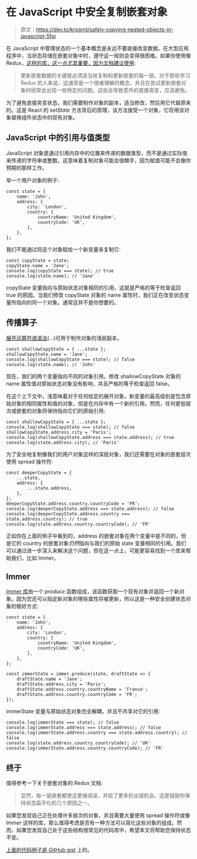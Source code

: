 # 在 JavaScript 中安全复制嵌套对象

> 原文：<https://dev.to/krsgrnt/safely-copying-nested-objects-in-javascript-5fpi>

在 JavaScript 中管理状态的一个基本概念是永远不要直接改变数据。在大型应用程序中，当状态存储在嵌套对象中时，遵守这一规则会变得很困难。如果你使用像 Redux，[这样的库，这一点尤其重要，因为文档建议使用](https://redux.js.org/recipes/structuring-reducers/immutable-update-patterns):

> 更新嵌套数据的关键是必须适当地复制和更新嵌套的每一层。对于那些学习 Redux 的人来说，这通常是一个很难理解的概念，并且在尝试更新嵌套对象时经常会出现一些特定的问题。这些会导致意外的直接突变，应该避免。

为了避免直接突变状态，我们需要制作对象的副本，适当修改，然后用它代替原来的。这是 React 的 *setState* 方法背后的原理，该方法接受一个对象，它将用该对象替换组件状态中的现有对象。

## JavaScript 中的引用与值类型

JavaScript 对象是通过引用内存中的位置来传递的数据类型，而不是通过实际值来传递的字符串或整数。这意味着复制对象可能会很棘手，因为赋值可能不会像你预期的那样工作。

举一个用户对象的例子:

```
const state = {
    name: 'John',
    address: {
        city: 'London',
        country: {
            countryName: 'United Kingdom',
            countryCode: 'UK',
        },
    },
}; 
```

我们不能通过将这个对象赋给一个新变量来复制它:

```
const copyState = state;
copyState.name = 'Jane';
console.log(copyState === state); // true
console.log(state.name); // 'Jane' 
```

copyState 变量指向与原始状态对象相同的引用，这就是严格的等于检查返回 true 的原因。当我们修改 copyState 对象的 name 属性时，我们正在改变状态变量所指向的同一个对象。通常这并不是你想要的。

## 传播算子

[展开运算符或语法](https://developer.mozilla.org/en-US/docs/Web/JavaScript/Reference/Operators/Spread_syntax)(...)可用于制作对象的浅层副本。

```
const shallowCopyState = { ...state };
shallowCopyState.name = 'Jane';
console.log(shallowCopyState === state); // false
console.log(state.name); // 'John' 
```

现在，我们的两个变量指向不同的对象引用。修改 shallowCopyState 对象的 name 属性值对原始状态对象没有影响，并且严格的等于检查返回 false。

在这个上下文中，浅意味着对于任何给定的展开对象，新变量的最高级别是包含原始对象的相同属性和值的对象，但是在内存中有一个新的引用。然而，任何更低层次或嵌套的对象将保持指向它们的原始引用:

```
const shallowCopyState = { ...state };
console.log(shallowCopyState === state); // false
shallowCopyState.address.city = 'Paris';
console.log(shallowCopyState.address === state.address); // true
console.log(state.address.city); // 'Paris' 
```

为了安全地复制像我们的用户对象这样的深层对象，我们还需要在对象的嵌套层次使用 spread 操作符:

```
const deeperCopyState = {
    ...state,
    address: {
        ...state.address,
    },
};
deeperCopyState.address.country.countryCode = 'FR';
console.log(deeperCopyState.address === state.address); // false
console.log(deeperCopyState.address.country === state.address.country); // true
console.log(state.address.country.countryCode); // 'FR' 
```

正如你在上面的例子中看到的，address 的嵌套对象在两个变量中是不同的，但是它的 country 的嵌套对象*仍然*指向与我们的原始 state 变量相同的引用。我们可以通过进一步深入来解决这个问题，但在这一点上，可能更容易找到一个库来帮助我们，比如 Immer。

## Immer

[Immer 库](https://github.com/immerjs/immer%5D)由一个 *produce* 函数组成，该函数获取一个现有对象并返回一个新对象。因为您还可以指定新对象的哪些属性将被更新，所以这是一种安全创建状态对象的极好方式:

```
const state = {
    name: 'John',
    address: {
        city: 'London',
        country: {
            countryName: 'United Kingdom',
            countryCode: 'UK',
        },
    },
};

const immerState = immer.produce(state, draftState => {
    draftState.name = 'Jane';
    draftState.address.city = 'Paris';
    draftState.address.country.countryName = 'France';
    draftState.address.country.countryCode = 'FR';
}); 
```

immerState 变量与原始状态对象完全解耦，并且不共享对它的引用:

```
console.log(immerState === state); // false
console.log(immerState.address === state.address); // false
console.log(immerState.address.country === state.address.country); // false
console.log(state.address.country.countryCode); // 'UK'
console.log(immerState.address.country.countryCode); // 'FR' 
```

## 终于

值得参考一下关于嵌套对象的 Redux 文档:

> 显然，每一层嵌套都使这更难阅读，并给了更多的出错机会。这是鼓励你保持状态扁平化的几个原因之一。

如果您发现自己正在处理许多层次的对象，并且需要大量使用 spread 操作符或像 Immer 这样的库，那么值得考虑是否有一种方法可以简化这些对象的组成。然而，如果您发现自己处于这些结构很常见的代码库中，希望本文将帮助您保持状态不变。

[上面的代码例子是 GitHub gist](https://gist.github.com/krsgrnt/f8f56141ebe463c0e9f167543de5c918) 上的。